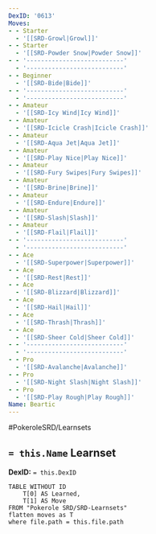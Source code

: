 ```yaml
---
DexID: '0613'
Moves:
- - Starter
  - '[[SRD-Growl|Growl]]'
- - Starter
  - '[[SRD-Powder Snow|Powder Snow]]'
- - '---------------------------'
  - '---------------------------'
- - Beginner
  - '[[SRD-Bide|Bide]]'
- - '---------------------------'
  - '---------------------------'
- - Amateur
  - '[[SRD-Icy Wind|Icy Wind]]'
- - Amateur
  - '[[SRD-Icicle Crash|Icicle Crash]]'
- - Amateur
  - '[[SRD-Aqua Jet|Aqua Jet]]'
- - Amateur
  - '[[SRD-Play Nice|Play Nice]]'
- - Amateur
  - '[[SRD-Fury Swipes|Fury Swipes]]'
- - Amateur
  - '[[SRD-Brine|Brine]]'
- - Amateur
  - '[[SRD-Endure|Endure]]'
- - Amateur
  - '[[SRD-Slash|Slash]]'
- - Amateur
  - '[[SRD-Flail|Flail]]'
- - '---------------------------'
  - '---------------------------'
- - Ace
  - '[[SRD-Superpower|Superpower]]'
- - Ace
  - '[[SRD-Rest|Rest]]'
- - Ace
  - '[[SRD-Blizzard|Blizzard]]'
- - Ace
  - '[[SRD-Hail|Hail]]'
- - Ace
  - '[[SRD-Thrash|Thrash]]'
- - Ace
  - '[[SRD-Sheer Cold|Sheer Cold]]'
- - '---------------------------'
  - '---------------------------'
- - Pro
  - '[[SRD-Avalanche|Avalanche]]'
- - Pro
  - '[[SRD-Night Slash|Night Slash]]'
- - Pro
  - '[[SRD-Play Rough|Play Rough]]'
Name: Beartic
---
```


#PokeroleSRD/Learnsets

## `= this.Name` Learnset

**DexID:** `= this.DexID`

```dataview
TABLE WITHOUT ID
    T[0] AS Learned,
    T[1] AS Move
FROM "Pokerole SRD/SRD-Learnsets"
flatten moves as T
where file.path = this.file.path
```

